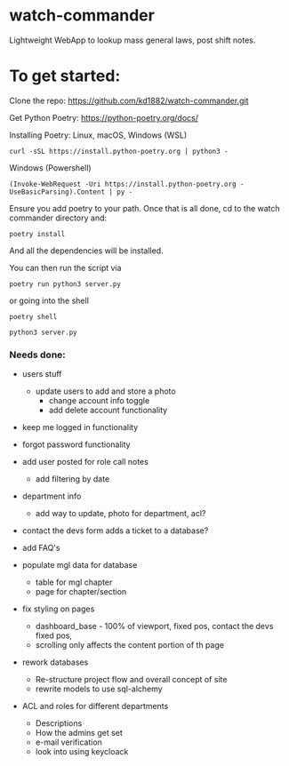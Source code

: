 # watch-commander
Lightweight WebApp to lookup mass general laws, post shift notes.

# To get started:

Clone the repo:
https://github.com/kd1882/watch-commander.git

Get Python Poetry:
https://python-poetry.org/docs/

Installing Poetry:
Linux, macOS, Windows (WSL)
```
curl -sSL https://install.python-poetry.org | python3 -
```

Windows (Powershell)
```
(Invoke-WebRequest -Uri https://install.python-poetry.org -UseBasicParsing).Content | py -
```

Ensure you add poetry to your path. Once that is all done, cd to the watch commander directory and:
```
poetry install
```
And all the dependencies will be installed.

You can then run the script via 
```
poetry run python3 server.py
```

or going into the shell
```
poetry shell

python3 server.py
```

### Needs done:
- users stuff
    - update users to add and store a photo
        - change account info toggle
        - add delete account functionality

- keep me logged in functionality
- forgot password functionality

- add user posted for role call notes
    - add filtering by date

- department info
    - add way to update, photo for department, acl?

- contact the devs form adds a ticket to a database?

- add FAQ's

- populate mgl data for database
    - table for mgl chapter
    - page for chapter/section 

- fix styling on pages
    - dashboard_base - 100% of viewport, fixed pos, contact the devs fixed pos, 
    - scrolling only affects the content portion of th page

- rework databases
    - Re-structure project flow and overall concept of site
    - rewrite models to use sql-alchemy

- ACL and roles for different departments
    - Descriptions
    - How the admins get set
    - e-mail verification
    - look into using keycloack

